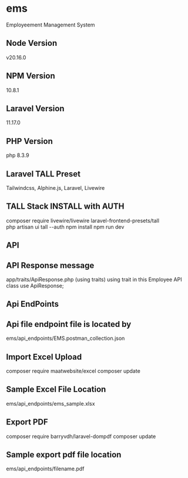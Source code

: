 # ems
Employeement Management System

## Node Version
v20.16.0
## NPM Version
10.8.1
## Laravel Version
11.17.0
## PHP Version
php 8.3.9
## Laravel TALL Preset
Tailwindcss,
Alphine.js,
Laravel,
Livewire
## TALL Stack INSTALL with AUTH
composer require livewire/livewire laravel-frontend-presets/tall
<br>
php artisan ui tall --auth
npm install
npm run dev
## API
## API Response message
app/traits/ApiResponse.php (using traits)
using trait in this Employee API class
  use ApiResponse;
## Api EndPoints

## Api file endpoint file is located by 

ems/api_endpoints/EMS.postman_collection.json
## Import Excel Upload

composer require maatwebsite/excel
composer update

## Sample Excel File Location
ems/api_endpoints/ems_sample.xlsx

##  Export PDF

composer require barryvdh/laravel-dompdf
composer update

## Sample export pdf file location
ems/api_endpoints/filename.pdf




